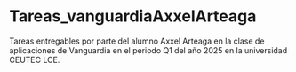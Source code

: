# Tareas_vanguardiaAxxelArteaga
Tareas entregables por parte del alumno Axxel Arteaga en la clase de aplicaciones de Vanguardia en el periodo Q1 del año 2025 en la universidad CEUTEC LCE.
